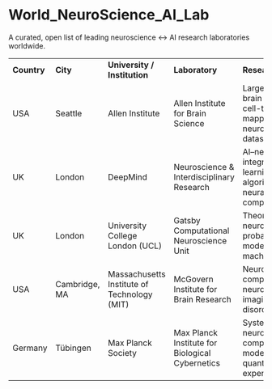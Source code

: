 # World_NeuroScience_AI_Lab
A curated, open list of leading neuroscience ↔️ AI research laboratories worldwide.

<table>
  <tr>
    <td><strong>Country</strong></td>
    <td><strong>City</strong></td>
    <td><strong>University / Institution</strong></td>
    <td><strong>Laboratory</strong></td>
    <td><strong>Research Area</strong></td>
    <td><strong>Link</strong></td>
  </tr>

  <tr>
    <td>USA</td>
    <td>Seattle</td>
    <td>Allen Institute</td>
    <td>Allen Institute for Brain Science</td>
    <td>Large-scale brain atlases, cell-type mapping, open neuroscience datasets</td>
    <td><a href="https://alleninstitute.org/division/brain-science/">alleninstitute.org</a></td>
  </tr>

  <tr>
    <td>UK</td>
    <td>London</td>
    <td>DeepMind</td>
    <td>Neuroscience & Interdisciplinary Research</td>
    <td>AI–neuroscience integration, learning algorithms, neural computation</td>
    <td><a href="https://deepmind.google/research/">deepmind.google/research</a></td>
  </tr>

  <tr>
    <td>UK</td>
    <td>London</td>
    <td>University College London (UCL)</td>
    <td>Gatsby Computational Neuroscience Unit</td>
    <td>Theoretical neuroscience, probabilistic modeling, machine learning</td>
    <td><a href="https://www.ucl.ac.uk/gatsby/">ucl.ac.uk/gatsby</a></td>
  </tr>

  <tr>
    <td>USA</td>
    <td>Cambridge, MA</td>
    <td>Massachusetts Institute of Technology (MIT)</td>
    <td>McGovern Institute for Brain Research</td>
    <td>Neurotechnology, computational neuroscience, imaging, brain disorders</td>
    <td><a href="https://mcgovern.mit.edu/">mcgovern.mit.edu</a></td>
  </tr>

  <tr>
    <td>Germany</td>
    <td>Tübingen</td>
    <td>Max Planck Society</td>
    <td>Max Planck Institute for Biological Cybernetics</td>
    <td>Systems neuroscience, computational models, quantitative experiments</td>
    <td><a href="https://www.kyb.tuebingen.mpg.de/en">kyb.tuebingen.mpg.de</a></td>
  </tr>
</table>